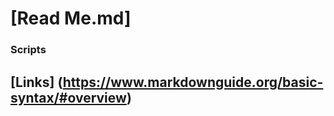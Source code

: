 # [__Read Me__.md]

### Scripts


## **[Links]** (https://www.markdownguide.org/basic-syntax/#overview)